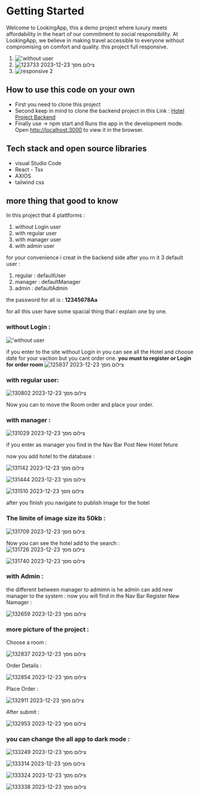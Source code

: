 # Getting Started

Welcome to LookingApp, this a demo project where luxury meets affordability in the heart of our commitment to social responsibility. At LookingApp, we believe in making travel accessible to everyone without compromising on comfort and quality.
this project full responsive.

1. !['without user](https://github.com/niv881/hotelprojectfront/assets/111022872/a7ca1ee2-99a3-49f1-8d17-4925b2a1d665)
2. ![צילום מסך 2023-12-23 123733](https://github.com/niv881/hotelprojectfront/assets/111022872/daf0d5a8-ae1e-46e4-a838-4dec3f21e539)
3. ![responsive 2](https://github.com/niv881/hotelprojectfront/assets/111022872/2991f54a-084f-4609-a081-c4849b2d6459)


## How to use this code on your own

* First you need to clone this project
* Second keep in mind to clone the backend project in this Link : [Hotel Project Backend](https://github.com/niv881/hotelsProject)
* Finally use -> npm start and
Runs the app in the development mode.
Open [http://localhost:3000](http://localhost:3000) to view it in the browser.

## Tech stack and open source libraries

* visual Studio Code
* React - Tsx
* AXIOS
* tailwind css

## more thing that good to know

In this project that 4 plattforms : 
1. without Login user
2. with regular user
3. with manager user
4. with admin user 

for your convenience i creat in the backend side after you rn it 3 default user :
1. regular : defaultUser
2. manager : defaultManager
3. admin : defaultAdmin

the password for all is : **12345678Aa**

for all this user have some spacial thing that i explain one by one.

### without Login :
!['without user](https://github.com/niv881/hotelprojectfront/assets/111022872/a7ca1ee2-99a3-49f1-8d17-4925b2a1d665)


if you enter to the site without Login in you can see all the Hotel and choose date for your vaction but you cant order one.
**you must to register or Login for order room** 
![צילום מסך 2023-12-23 125837](https://github.com/niv881/hotelprojectfront/assets/111022872/28df9b8e-1c4b-4125-9b57-183916f7f9da)
### with regular user:

![צילום מסך 2023-12-23 130802](https://github.com/niv881/hotelprojectfront/assets/111022872/739b9aa6-a75f-453a-8b79-eea9e5fd8551)

Now you can to move the Room order and place your order.

### with manager : 

![צילום מסך 2023-12-23 131029](https://github.com/niv881/hotelprojectfront/assets/111022872/2ea1eeba-31ee-4424-8719-75d726d0baa9)

if you enter as manager you find in the Nav Bar Post New Hotel feture

now you add hotel to the database : 

![צילום מסך 2023-12-23 131142](https://github.com/niv881/hotelprojectfront/assets/111022872/c9df71c1-d2cf-4eb8-bdc4-501be2f31b5d)

![צילום מסך 2023-12-23 131444](https://github.com/niv881/hotelprojectfront/assets/111022872/6ff12b8f-16c2-45a7-b4d6-2abaaf34782b)

![צילום מסך 2023-12-23 131510](https://github.com/niv881/hotelprojectfront/assets/111022872/5df5d700-517a-47e2-89ed-5225ef6d6ef1)


after you finish you navigate to publish image for the hotel 
### **The limite of image size its 50kb** :
![צילום מסך 2023-12-23 131709](https://github.com/niv881/hotelprojectfront/assets/111022872/2636336b-8c66-4974-847e-65c69105139c)


Now you can see the hotel add to the search :
![צילום מסך 2023-12-23 131726](https://github.com/niv881/hotelprojectfront/assets/111022872/ea3f5a22-9f17-4de0-84bd-b4883623e13b)

![צילום מסך 2023-12-23 131740](https://github.com/niv881/hotelprojectfront/assets/111022872/82bc155e-c340-4918-832b-722a056b72e7)


### with Admin :
the different between manager to admimn is he admin can add new manager to the system : 
 now you will find in the Nav Bar Register New Namager : 

![צילום מסך 2023-12-23 132659](https://github.com/niv881/hotelprojectfront/assets/111022872/bc5a2972-804b-4979-9a94-2971adba6995)


### more picture of the project : 
Choose a room :

![צילום מסך 2023-12-23 132837](https://github.com/niv881/hotelprojectfront/assets/111022872/e158a32e-224b-498f-ad89-db2ea66eac34)

Order Details : 

![צילום מסך 2023-12-23 132854](https://github.com/niv881/hotelprojectfront/assets/111022872/cec5ae9b-9585-4515-ac1d-3d52da748b5d)

Place Order : 

![צילום מסך 2023-12-23 132911](https://github.com/niv881/hotelprojectfront/assets/111022872/cdc5879e-4df0-4963-b68b-e1ae4ca41458)

After submit : 

![צילום מסך 2023-12-23 132953](https://github.com/niv881/hotelprojectfront/assets/111022872/96825b20-897c-46e1-befe-5e9c9b72e90b)

### you can change the all app to dark mode  : 

![צילום מסך 2023-12-23 133249](https://github.com/niv881/hotelprojectfront/assets/111022872/c7ae7329-fef8-4f66-b5df-58419be06e5e)

![צילום מסך 2023-12-23 133314](https://github.com/niv881/hotelprojectfront/assets/111022872/2b643e9a-a894-4a78-bad7-7dc185048d0a)

![צילום מסך 2023-12-23 133324](https://github.com/niv881/hotelprojectfront/assets/111022872/d3d63b74-6aff-480c-81ac-eeb6322f4287)

![צילום מסך 2023-12-23 133338](https://github.com/niv881/hotelprojectfront/assets/111022872/c96044d1-d348-4c63-9069-f72425a3fce6)










